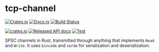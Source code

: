 # tcp-channel

[![Crates.io](http://meritbadge.herokuapp.com/tcp-channel)](https://crates.io/crates/tcp-channel)
[![Docs.rs](https://docs.rs/tcp-channel/badge.svg)](https://docs.rs/tcp-channel)
[![Build Status](https://travis-ci.org/4lDO2/tcp-channel.svg?branch=master)](https://travis-ci.org/4lDO2/tcp-channel)

[![crates.io](https://img.shields.io/crates/v/tcp-channel.svg)](https://crates.io/crates/tcp-channel)
[![Released API docs](https://docs.rs/tcp-channel/badge.svg)](https://docs.rs/tcp-channel)
[![Test](https://github.com/4lDO2/tcp-channel/actions/workflows/test.yml/badge.svg)](https://github.com/4lDO2/tcp-channel/actions/workflows/test.yml)

SPSC channels in Rust, transmitted through anything that implements `Read` and `Write`.
It uses `bincode` and `serde` for serialization and deserialization.
